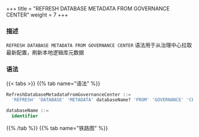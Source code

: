 +++
title = "REFRESH DATABASE METADATA FROM GOVERNANCE CENTER"
weight = 7
+++

### 描述

`REFRESH DATABASE METADATA FROM GOVERNANCE CENTER` 语法用于从治理中心拉取最新配置，刷新本地逻辑库元数据

### 语法

{{< tabs >}}
{{% tab name="语法" %}}
```sql
RefreshDatabaseMetadataFromGovernanceCenter ::=
  'REFRESH' 'DATABASE' 'METADATA' databaseName? 'FROM' 'GOVERNANCE' 'CENTER'

databaseName ::=
  identifier
```
{{% /tab %}}
{{% tab name="铁路图" %}}
<iframe frameborder="0" name="diagram" id="diagram" width="100%" height="100%"></iframe>
{{% /tab %}}
{{< /tabs >}}

### 补充说明

- 未指定 `databaseName` 时，默认刷新所有逻辑库的元数据

- 刷新元数据需要使用 `DATABASE` 如果未使用 `DATABASE` 则会提示 `No database selected`

### 示例

- 刷新指定逻辑库的元数据

```sql
REFRESH DATABASE METADATA sharding_db FROM GOVERNANCE CENTER;
```

- 刷新所有逻辑库的元数据

```sql
REFRESH DATABASE METADATA FROM GOVERNANCE CENTER;
```

### 保留字

`REFRESH`、`DATABASE`、`METADATA`、`FROM`、`GOVERNANCE`、`CENTER`

### 相关链接

- [保留字](/cn/reference/distsql/syntax/reserved-word/)